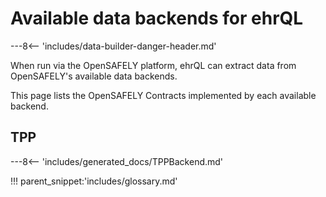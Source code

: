 # Available data backends for ehrQL

---8<-- 'includes/data-builder-danger-header.md'

When run via the OpenSAFELY platform, ehrQL can extract data from
OpenSAFELY's available data backends.

This page lists the OpenSAFELY Contracts implemented by each available
backend.

## TPP
---8<-- 'includes/generated_docs/TPPBackend.md'

!!! parent_snippet:'includes/glossary.md'
